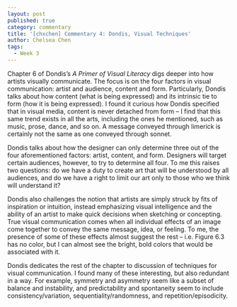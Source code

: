 ```yaml
---
layout: post
published: true
category: commentary
title: '[chxchen] Commentary 4: Dondis, Visual Techniques'
author: Chelsea Chen
tags:
  - Week 3
---
```

Chapter 6 of Dondis’s _A Primer of Visual Literacy_ digs deeper into how artists visually communicate. The focus is on the four factors in visual communication: artist and audience, content and form. Particularly, Dondis talks about how content (what is being expressed) and its intrinsic tie to form (how it is being expressed). I found it curious how Dondis specified that in visual media, content is never detached from form – I find that this same trend exists in all the arts, including the ones he mentioned, such as music, prose, dance, and so on. A message conveyed through limerick is certainly not the same as one conveyed through sonnet.

Dondis talks about how the designer can only determine three out of the four aforementioned factors: artist, content, and form. Designers will target certain audiences, however, to try to determine all four. To me this raises two questions: do we have a duty to create art that will be understood by all audiences, and do we have a right to limit our art only to those who we think will understand it?

Dondis also challenges the notion that artists are simply struck by fits of inspiration or intuition, instead emphasizing visual intelligence and the ability of an artist to make quick decisions when sketching or concepting. True visual communication comes when all individual effects of an image come together to convey the same message, idea, or feeling. To me, the presence of some of these effects almost suggest the rest – i.e. Figure 6.3 has no color, but I can almost see the bright, bold colors that would be associated with it.

Dondis dedicates the rest of the chapter to discussion of techniques for visual communication. I found many of these interesting, but also redundant in a way. For example, symmetry and asymmetry seem like a subset of balance and instability, and predictability and spontaneity seem to include consistency/variation, sequentiality/randomness, and repetition/episodicity.